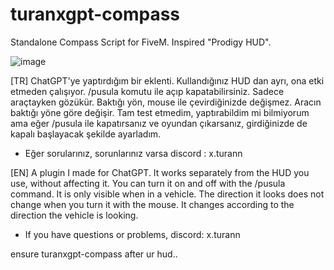 # turanxgpt-compass
Standalone Compass Script for FiveM. 
Inspired "Prodigy HUD". 

![image](https://github.com/user-attachments/assets/4a7f7f0f-048e-4428-8eb9-54a2dcbf012b)

[TR] 
ChatGPT'ye yaptırdığım bir eklenti. Kullandığınız HUD dan ayrı, ona etki etmeden çalışıyor. /pusula komutu ile açıp kapatabilirsiniz. Sadece araçtayken gözükür. Baktığı yön, mouse ile çevirdiğinizde değişmez. Aracın baktığı yöne göre değişir. Tam test etmedim, yaptırabildim mi bilmiyorum ama eğer /pusula ile kapatırsanız ve oyundan çıkarsanız, girdiğinizde de kapalı başlayacak şekilde ayarladım. 
- Eğer sorularınız, sorunlarınız varsa discord : x.turann

[EN]
A plugin I made for ChatGPT. It works separately from the HUD you use, without affecting it. You can turn it on and off with the /pusula command. It is only visible when in a vehicle. The direction it looks does not change when you turn it with the mouse. It changes according to the direction the vehicle is looking.
- If you have questions or problems, discord: x.turann

ensure turanxgpt-compass after ur hud.. 
